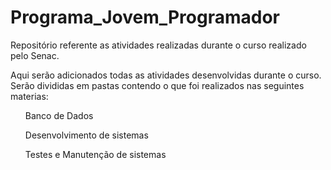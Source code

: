 # Programa_Jovem_Programador
Repositório referente as atividades realizadas durante o curso realizado pelo Senac.


  Aqui serão adicionados todas as atividades desenvolvidas durante o curso.
Serão divididas em pastas contendo o que foi realizados nas seguintes materias:
<ul>Banco de Dados</ul>
<ul>Desenvolvimento de sistemas</ul>
<ul>Testes e Manutenção de sistemas</ul>
